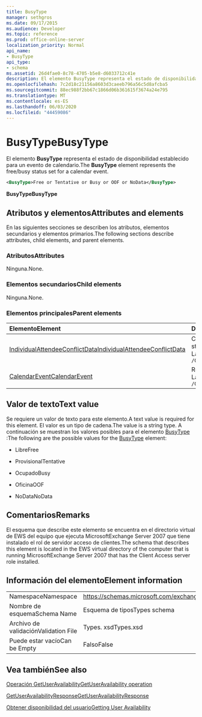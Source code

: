 ```yaml
---
title: BusyType
manager: sethgros
ms.date: 09/17/2015
ms.audience: Developer
ms.topic: reference
ms.prod: office-online-server
localization_priority: Normal
api_name:
- BusyType
api_type:
- schema
ms.assetid: 26d4fae0-8c78-4705-b5e8-d6033712c41e
description: El elemento BusyType representa el estado de disponibilidad establecido para un evento de calendario.
ms.openlocfilehash: 7c2d18c21156a8603d3caeeb796a56c5d8afcba5
ms.sourcegitcommit: 88ec988f2bb67c1866d06b361615f3674a24e795
ms.translationtype: MT
ms.contentlocale: es-ES
ms.lasthandoff: 06/03/2020
ms.locfileid: "44459086"
---
```

# <a name="busytype"></a><span data-ttu-id="178b4-103">BusyType</span><span class="sxs-lookup"><span data-stu-id="178b4-103">BusyType</span></span>

<span data-ttu-id="178b4-104">El elemento **BusyType** representa el estado de disponibilidad establecido para un evento de calendario.</span><span class="sxs-lookup"><span data-stu-id="178b4-104">The **BusyType** element represents the free/busy status set for a calendar event.</span></span> 
  
```xml
<BusyType>Free or Tentative or Busy or OOF or NoData</BusyType>
```

 <span data-ttu-id="178b4-105">**BusyType**</span><span class="sxs-lookup"><span data-stu-id="178b4-105">**BusyType**</span></span>
## <a name="attributes-and-elements"></a><span data-ttu-id="178b4-106">Atributos y elementos</span><span class="sxs-lookup"><span data-stu-id="178b4-106">Attributes and elements</span></span>

<span data-ttu-id="178b4-107">En las siguientes secciones se describen los atributos, elementos secundarios y elementos primarios.</span><span class="sxs-lookup"><span data-stu-id="178b4-107">The following sections describe attributes, child elements, and parent elements.</span></span>
  
### <a name="attributes"></a><span data-ttu-id="178b4-108">Atributos</span><span class="sxs-lookup"><span data-stu-id="178b4-108">Attributes</span></span>

<span data-ttu-id="178b4-109">Ninguna.</span><span class="sxs-lookup"><span data-stu-id="178b4-109">None.</span></span>
  
### <a name="child-elements"></a><span data-ttu-id="178b4-110">Elementos secundarios</span><span class="sxs-lookup"><span data-stu-id="178b4-110">Child elements</span></span>

<span data-ttu-id="178b4-111">Ninguna.</span><span class="sxs-lookup"><span data-stu-id="178b4-111">None.</span></span>
  
### <a name="parent-elements"></a><span data-ttu-id="178b4-112">Elementos principales</span><span class="sxs-lookup"><span data-stu-id="178b4-112">Parent elements</span></span>

|<span data-ttu-id="178b4-113">**Elemento**</span><span class="sxs-lookup"><span data-stu-id="178b4-113">**Element**</span></span>|<span data-ttu-id="178b4-114">**Descripción**</span><span class="sxs-lookup"><span data-stu-id="178b4-114">**Description**</span></span>|
|:-----|:-----|
|[<span data-ttu-id="178b4-115">IndividualAttendeeConflictData</span><span class="sxs-lookup"><span data-stu-id="178b4-115">IndividualAttendeeConflictData</span></span>](individualattendeeconflictdata.md) <br/> |<span data-ttu-id="178b4-116">Contiene el estado de disponibilidad de un usuario o contacto para una ventana de tiempo que se produce al mismo tiempo que la hora de reunión sugerida.</span><span class="sxs-lookup"><span data-stu-id="178b4-116">Contains a user's or contact's free/busy status for a time window that occurs at the same time as the suggested meeting time.</span></span>  <br/> <span data-ttu-id="178b4-117">La siguiente es la expresión XPath a este elemento:</span><span class="sxs-lookup"><span data-stu-id="178b4-117">The following is the XPath expression to this element:</span></span>  <br/>  `/GetUserAvailabilityResponse/SuggestionsResponse/SuggestionDayResultArray/SuggestionDayResult[i]/SuggestionArray/Suggestion[i]/AttendeeConflictDataArray/IndividualAttendeeConflictData` <br/> |
|[<span data-ttu-id="178b4-118">CalendarEvent</span><span class="sxs-lookup"><span data-stu-id="178b4-118">CalendarEvent</span></span>](calendarevent.md) <br/> |<span data-ttu-id="178b4-119">Representa una ocurrencia única del elemento de calendario.</span><span class="sxs-lookup"><span data-stu-id="178b4-119">Represents a unique calendar item occurrence.</span></span>  <br/> <span data-ttu-id="178b4-120">La siguiente es la expresión XPath a este elemento:</span><span class="sxs-lookup"><span data-stu-id="178b4-120">The following is the XPath expression to this element:</span></span>  <br/>  `/GetUserAvailabilityResponse/FreeBusyResponseArray/FreeBusyResponse/FreeBusyView/CalendarEventArray/CalendarEvent[i]` <br/> |
   
## <a name="text-value"></a><span data-ttu-id="178b4-121">Valor de texto</span><span class="sxs-lookup"><span data-stu-id="178b4-121">Text value</span></span>

<span data-ttu-id="178b4-122">Se requiere un valor de texto para este elemento.</span><span class="sxs-lookup"><span data-stu-id="178b4-122">A text value is required for this element.</span></span> <span data-ttu-id="178b4-123">El valor es un tipo de cadena.</span><span class="sxs-lookup"><span data-stu-id="178b4-123">The value is a string type.</span></span> <span data-ttu-id="178b4-124">A continuación se muestran los valores posibles para el elemento [BusyType](busytype.md) :</span><span class="sxs-lookup"><span data-stu-id="178b4-124">The following are the possible values for the [BusyType](busytype.md) element:</span></span> 
  
- <span data-ttu-id="178b4-125">Libre</span><span class="sxs-lookup"><span data-stu-id="178b4-125">Free</span></span>
    
- <span data-ttu-id="178b4-126">Provisional</span><span class="sxs-lookup"><span data-stu-id="178b4-126">Tentative</span></span>
    
- <span data-ttu-id="178b4-127">Ocupado</span><span class="sxs-lookup"><span data-stu-id="178b4-127">Busy</span></span>
    
- <span data-ttu-id="178b4-128">Oficina</span><span class="sxs-lookup"><span data-stu-id="178b4-128">OOF</span></span>
    
- <span data-ttu-id="178b4-129">NoData</span><span class="sxs-lookup"><span data-stu-id="178b4-129">NoData</span></span>
    
## <a name="remarks"></a><span data-ttu-id="178b4-130">Comentarios</span><span class="sxs-lookup"><span data-stu-id="178b4-130">Remarks</span></span>

<span data-ttu-id="178b4-131">El esquema que describe este elemento se encuentra en el directorio virtual de EWS del equipo que ejecuta MicrosoftExchange Server 2007 que tiene instalado el rol de servidor acceso de clientes.</span><span class="sxs-lookup"><span data-stu-id="178b4-131">The schema that describes this element is located in the EWS virtual directory of the computer that is running MicrosoftExchange Server 2007 that has the Client Access server role installed.</span></span>
  
## <a name="element-information"></a><span data-ttu-id="178b4-132">Información del elemento</span><span class="sxs-lookup"><span data-stu-id="178b4-132">Element information</span></span>

|||
|:-----|:-----|
|<span data-ttu-id="178b4-133">Namespace</span><span class="sxs-lookup"><span data-stu-id="178b4-133">Namespace</span></span>  <br/> |https://schemas.microsoft.com/exchange/services/2006/types  <br/> |
|<span data-ttu-id="178b4-134">Nombre de esquema</span><span class="sxs-lookup"><span data-stu-id="178b4-134">Schema Name</span></span>  <br/> |<span data-ttu-id="178b4-135">Esquema de tipos</span><span class="sxs-lookup"><span data-stu-id="178b4-135">Types schema</span></span>  <br/> |
|<span data-ttu-id="178b4-136">Archivo de validación</span><span class="sxs-lookup"><span data-stu-id="178b4-136">Validation File</span></span>  <br/> |<span data-ttu-id="178b4-137">Types. xsd</span><span class="sxs-lookup"><span data-stu-id="178b4-137">Types.xsd</span></span>  <br/> |
|<span data-ttu-id="178b4-138">Puede estar vacío</span><span class="sxs-lookup"><span data-stu-id="178b4-138">Can be Empty</span></span>  <br/> |<span data-ttu-id="178b4-139">Falso</span><span class="sxs-lookup"><span data-stu-id="178b4-139">False</span></span>  <br/> |
   
## <a name="see-also"></a><span data-ttu-id="178b4-140">Vea también</span><span class="sxs-lookup"><span data-stu-id="178b4-140">See also</span></span>



[<span data-ttu-id="178b4-141">Operación GetUserAvailability</span><span class="sxs-lookup"><span data-stu-id="178b4-141">GetUserAvailability operation</span></span>](getuseravailability-operation.md)
  
[<span data-ttu-id="178b4-142">GetUserAvailabilityResponse</span><span class="sxs-lookup"><span data-stu-id="178b4-142">GetUserAvailabilityResponse</span></span>](getuseravailabilityresponse.md)


[<span data-ttu-id="178b4-143">Obtener disponibilidad del usuario</span><span class="sxs-lookup"><span data-stu-id="178b4-143">Getting User Availability</span></span>](https://msdn.microsoft.com/library/d4133fcb-9b0f-4e6b-aadf-a389da83516a%28Office.15%29.aspx)

